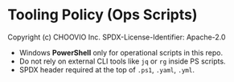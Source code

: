 # Tooling Policy (Ops Scripts)
Copyright (c) CHOOVIO Inc.
SPDX-License-Identifier: Apache-2.0

- Windows **PowerShell** only for operational scripts in this repo.
- Do not rely on external CLI tools like `jq` or `rg` inside PS scripts.
- SPDX header required at the top of `.ps1`, `.yaml`, `.yml`.
